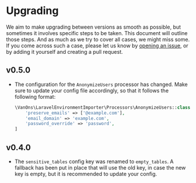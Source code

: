# Upgrading

We aim to make upgrading between versions as smooth as possible, but sometimes it involves specific steps to be taken.
This document will outline those steps. And as much as we try to cover all cases, we might miss some. If you come
across such a case, please let us know by [opening an issue][issues], or by adding it yourself and creating a pull request.

<!-- EXAMPLE -->
<!--
# v1 to v2

* Remove the `foo` column from the `bar` table.
* Add the `baz` column to the `bar` table.
* Run `php artisan migrate` to update the database.
-->

## v0.5.0

* The configuration for the `AnonymizeUsers` processor has changed. Make sure to update your config file accordingly, so
  that it follows the following format:
  ```php
  \VanOns\LaravelEnvironmentImporter\Processors\AnonymizeUsers::class => [
      'preserve_emails' => ['@example.com'],
      'email_domain' => 'example.com',
      'password_override' => 'password',
  ]
  ```

## v0.4.0

* The `sensitive_tables` config key was renamed to `empty_tables`. A fallback has been put in place that will use the
old key, in case the new key is empty, but it is recommended to update your config.

[issues]: https://github.com/VanOns/laravel-environment-importer/issues
